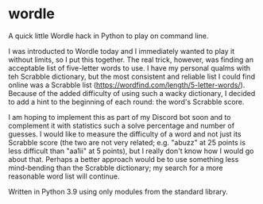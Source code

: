# wordle
A quick little Wordle hack in Python to play on command line.

I was introducted to Wordle today and I immediately wanted to play it without limits, so I put this together. The real trick, however, was finding an acceptable list of five-letter words to use. I have my personal qualms with teh Scrabble dictionary, but the most consistent and reliable list I could find online was a Scrabble list (https://wordfind.com/length/5-letter-words/). Because of the added difficulty of using such a wacky dictionary, I decided to add a hint to the beginning of each round: the word's Scrabble score.

I am hoping to implement this as part of my Discord bot soon and to complement it with statistics such a solve percentage and number of guesses. I would like to measure the difficulty of a word and not just its Scrabble score (the two are not very related; e.g. "abuzz" at 25 points is less difficult than "aa1ii" at 5 points), but I really don't know how I would go about that. Perhaps a better approach would be to use something less mind-bending than the Scrabble dictionary; my search for a more reasonable word list will continue.

Written in Python 3.9 using only modules from the standard library.
